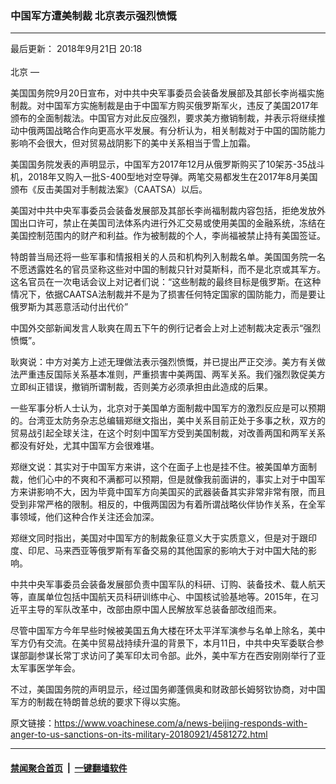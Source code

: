 ### 中国军方遭美制裁 北京表示强烈愤慨
------------------------

<div class="published">
 <span class="date" title="中国时间">
  <time datetime="2018-09-21T20:18:00+08:00">
   最后更新： 2018年9月21日 20:18
  </time>
 </span>
</div>
<br/>
<div class="wsw">
 <span class="dateline">
  北京 —
 </span>
 <p>
  美国国务院9月20日宣布，对中共中央军事委员会装备发展部及其部长李尚福实施制裁。对中国军方实施制裁是由于中国军方购买俄罗斯军火，违反了美国2017年颁布的全面制裁法。中国官方对此反应强烈，要求美方撤销制裁，并表示将继续推动中俄两国战略合作向更高水平发展。有分析认为，相关制裁对于中国的国防能力影响不会很大，但对贸易战阴影下的美中关系相当于雪上加霜。
 </p>
 <p>
  美国国务院发表的声明显示，中国军方2017年12月从俄罗斯购买了10架苏-35战斗机，2018年又购入一批S-400型地对空导弹。两笔交易都发生在2017年8月美国颁布《反击美国对手制裁法案》（CAATSA）以后。
 </p>
 <p>
  美国对中共中央军事委员会装备发展部及其部长李尚福制裁内容包括，拒绝发放外国出口许可，禁止在美国司法体系内进行外汇交易或使用美国的金融系统，冻结在美国控制范围内的财产和利益。作为被制裁的个人，李尚福被禁止持有美国签证。
 </p>
 <p>
  特朗普当局还将一些军事和情报相关的人员和机构列入制裁名单。美国国务院一名不愿透露姓名的官员坚称这些对中国的制裁只针对莫斯科，而不是北京或其军方。这名官员在一次电话会议上对记者们说：“这些制裁的最终目标是俄罗斯。在这种情况下，依据CAATSA法制裁并不是为了损害任何特定国家的国防能力，而是要让俄罗斯为其恶意活动付出代价”
 </p>
 <p>
  中国外交部新闻发言人耿爽在周五下午的例行记者会上对上述制裁决定表示“强烈愤慨”。
 </p>
 <p>
  耿爽说：中方对美方上述无理做法表示强烈愤慨，并已提出严正交涉。美方有关做法严重违反国际关系基本准则，严重损害中美两国、两军关系。我们强烈敦促美方立即纠正错误，撤销所谓制裁，否则美方必须承担由此造成的后果。
 </p>
 <p>
  一些军事分析人士认为，北京对于美国单方面制裁中国军方的激烈反应是可以预期的。台湾亚太防务杂志总编辑郑继文指出，美中关系目前正处于多事之秋，双方的贸易战引起全球关注，在这个时刻中国军方受到美国制裁，对改善两国和两军关系都没有好处，尤其中国军方会很难堪。
 </p>
 <p>
  郑继文说：其实对于中国军方来讲，这个在面子上也是挂不住。被美国单方面制裁，他们心中的不爽和不满都可以预期，但是就像我前面讲的，事实上对于中国军方来讲影响不大，因为毕竟中国军方向美国买的武器装备其实非常非常有限，而且受到非常严格的限制。相反的，中俄两国因为有着所谓战略伙伴协作关系，在全军事领域，他们这种合作关注还会加深。
 </p>
 <p>
  郑继文同时指出，美国对中国军方的制裁象征意义大于实质意义，但是对于跟印度、印尼、马来西亚等俄罗斯有军备交易的其他国家的影响大于对中国大陆的影响。
 </p>
 <p>
  中共中央军事委员会装备发展部负责中国军队的科研、订购、装备技术、载人航天等，直属单位包括中国航天员科研训练中心、中国核试验基地等。2015年，在习近平主导的军队改革中，改部由原中国人民解放军总装备部改组而来。
 </p>
 <p>
  尽管中国军方今年早些时候被美国五角大楼在环太平洋军演参与名单上除名，美中军方仍有交流。在美中贸易战持续升温的背景下，本月11日，中共中央军委联合参谋部副参谋长常丁求访问了美军印太司令部。此外，美中军方在西安刚刚举行了亚太军事医学年会。
 </p>
 <p>
  不过，美国国务院的声明显示，经过国务卿蓬佩奥和财政部长姆努钦协商，对中国军方的制裁在特朗普总统的要求下得以实施。
 </p>
</div>

原文链接：https://www.voachinese.com/a/news-beijing-responds-with-anger-to-us-sanctions-on-its-military-20180921/4581272.html


------------------------
#### [禁闻聚合首页](https://github.com/gfw-breaker/banned-news/blob/master/README.md) &nbsp;|&nbsp;  [一键翻墙软件](https://github.com/gfw-breaker/nogfw/blob/master/README.md)